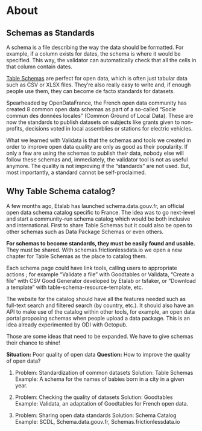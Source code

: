 # About

## Schemas as Standards

A schema is a file describing the way the data should be formatted. For example, if a column exists for dates, the schema is where it would be specified. This way, the validator can automatically check that all the cells in that column contain dates.

[Table Schemas](https://specs.frictionlessdata.io//table-schema/) are perfect for open data, which is often just tabular data such as CSV or XLSX files. They’re also really easy to write and, if enough people use them, they can become de facto standards for datasets.

Spearheaded by OpenDataFrance, the French open data community has created 8 common open data schemas as part of a so-called “Socle commun des données locales” (Common Ground of Local Data). These are now the standards to publish datasets on subjects like grants given to non-profits, decisions voted in local assemblies or stations for electric vehicles.

What we learned with Validata is that the schemas and tools we created in order to improve open data quality are only as good as their popularity. If only a few are using the schemas to publish their data, nobody else will follow these schemas and, immediately, the validator tool is not as useful anymore. The quality is not improving if the “standards” are not used. But, most importantly, a standard cannot be self-proclaimed.

## Why Table Schema catalog?

A few months ago, Etalab has launched schema.data.gouv.fr, an official open data schema catalog specific to France. The idea was to go next-level and start a community-run schema catalog which would be both inclusive and international. First to share Table Schemas but it could also be open to other schemas such as Data Package Schemas or even others.

**For schemas to become standards, they must be easily found and usable.** They must be shared. With schemas.frictionlessdata.io we open a new chapter for Table Schemas as the place to catalog them.

Each schema page could have link tools, calling users to appropriate actions ; for example “Validate a file” with Goodtables or Validata, “Create a file” with CSV Good Generator developed by Etalab or tsfaker, or “Download a template” with table-schema-resource-template, etc.

The website for the catalog should have all the features needed such as full-text search and filtered search (by country, etc.). It should also have an API to make use of the catalog within other tools, for example, an open data portal proposing schemas when people upload a data package. This is an idea already experimented by ODI with Octopub.

Those are some ideas that need to be expanded. We have to give schemas their chance to shine!

**Situation:** Poor quality of open data
**Question:** How to improve the quality of open data?

1. Problem: Standardization of common datasets
   Solution: Table Schemas
   Example: A schema for the names of babies born in a city in a given year.

2. Problem: Checking the quality of datasets
   Solution: Goodtables
   Example: Validata, an adaptation of Goodtables for French open data.

3. Problem: Sharing open data standards
   Solution: Schema Catalog
   Example: SCDL, Schema.data.gouv.fr, Schemas.frictionlessdata.io

